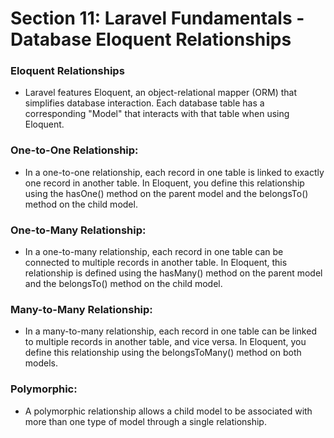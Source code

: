 # Section 11: Laravel Fundamentals - Database Eloquent Relationships

### Eloquent Relationships

- Laravel features Eloquent, an object-relational mapper (ORM) that simplifies database interaction. Each database table has a corresponding "Model" that interacts with that table when using Eloquent.

### One-to-One Relationship:

- In a one-to-one relationship, each record in one table is linked to exactly one record in another table. In Eloquent, you define this relationship using the hasOne() method on the parent model and the belongsTo() method on the child model.

### One-to-Many Relationship:

- In a one-to-many relationship, each record in one table can be connected to multiple records in another table. In Eloquent, this relationship is defined using the hasMany() method on the parent model and the belongsTo() method on the child model.

### Many-to-Many Relationship:

- In a many-to-many relationship, each record in one table can be linked to multiple records in another table, and vice versa. In Eloquent, you define this relationship using the belongsToMany() method on both models.

### Polymorphic:

- A polymorphic relationship allows a child model to be associated with more than one type of model through a single relationship.
